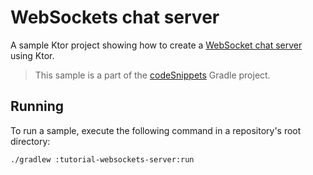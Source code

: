 # WebSockets chat server

A sample Ktor project showing how to create a [WebSocket chat server](https://ktor.io/docs/creating-web-socket-chat.html) using Ktor.
> This sample is a part of the [codeSnippets](../../README.md) Gradle project.

## Running

To run a sample, execute the following command in a repository's root directory:
```bash
./gradlew :tutorial-websockets-server:run
```

